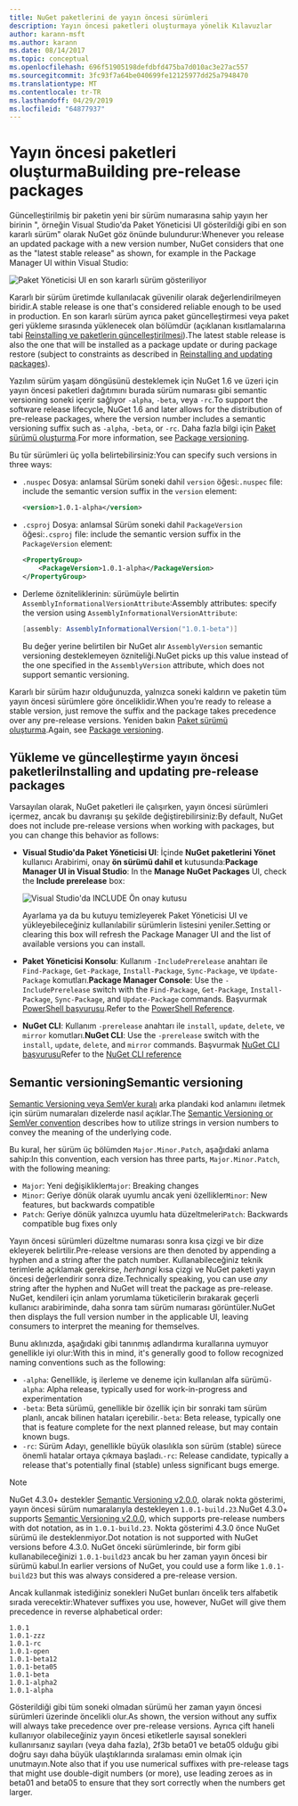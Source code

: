 ```yaml
---
title: NuGet paketlerini de yayın öncesi sürümleri
description: Yayın öncesi paketleri oluşturmaya yönelik Kılavuzlar
author: karann-msft
ms.author: karann
ms.date: 08/14/2017
ms.topic: conceptual
ms.openlocfilehash: 696f51905198defdbfd475ba7d010ac3e27ac557
ms.sourcegitcommit: 3fc93f7a64be040699fe12125977dd25a7948470
ms.translationtype: MT
ms.contentlocale: tr-TR
ms.lasthandoff: 04/29/2019
ms.locfileid: "64877937"
---
```

# <a name="building-pre-release-packages"></a><span data-ttu-id="0b4c3-103">Yayın öncesi paketleri oluşturma</span><span class="sxs-lookup"><span data-stu-id="0b4c3-103">Building pre-release packages</span></span>

<span data-ttu-id="0b4c3-104">Güncelleştirilmiş bir paketin yeni bir sürüm numarasına sahip yayın her birinin ", örneğin Visual Studio'da Paket Yöneticisi UI gösterildiği gibi en son kararlı sürüm" olarak NuGet göz önünde bulundurur:</span><span class="sxs-lookup"><span data-stu-id="0b4c3-104">Whenever you release an updated package with a new version number, NuGet considers that one as the "latest stable release" as shown, for example in the Package Manager UI within Visual Studio:</span></span>

![Paket Yöneticisi UI en son kararlı sürüm gösteriliyor](media/Prerelease_01-LatestStable.png)

<span data-ttu-id="0b4c3-106">Kararlı bir sürüm üretimde kullanılacak güvenilir olarak değerlendirilmeyen biridir.</span><span class="sxs-lookup"><span data-stu-id="0b4c3-106">A stable release is one that's considered reliable enough to be used in production.</span></span> <span data-ttu-id="0b4c3-107">En son kararlı sürüm ayrıca paket güncelleştirmesi veya paket geri yükleme sırasında yüklenecek olan bölümdür (açıklanan kısıtlamalarına tabi [Reinstalling ve paketlerin güncelleştirilmesi](../consume-packages/reinstalling-and-updating-packages.md)).</span><span class="sxs-lookup"><span data-stu-id="0b4c3-107">The latest stable release is also the one that will be installed as a package update or during package restore (subject to constraints as described in [Reinstalling and updating packages](../consume-packages/reinstalling-and-updating-packages.md)).</span></span>

<span data-ttu-id="0b4c3-108">Yazılım sürüm yaşam döngüsünü desteklemek için NuGet 1.6 ve üzeri için yayın öncesi paketleri dağıtımını burada sürüm numarası gibi semantic versioning soneki içerir sağlıyor `-alpha`, `-beta`, veya `-rc`.</span><span class="sxs-lookup"><span data-stu-id="0b4c3-108">To support the software release lifecycle, NuGet 1.6 and later allows for the distribution of pre-release packages, where the version number includes a semantic versioning suffix such as `-alpha`, `-beta`, or `-rc`.</span></span> <span data-ttu-id="0b4c3-109">Daha fazla bilgi için [Paket sürümü oluşturma](../reference/package-versioning.md#pre-release-versions).</span><span class="sxs-lookup"><span data-stu-id="0b4c3-109">For more information, see [Package versioning](../reference/package-versioning.md#pre-release-versions).</span></span>

<span data-ttu-id="0b4c3-110">Bu tür sürümleri üç yolla belirtebilirsiniz:</span><span class="sxs-lookup"><span data-stu-id="0b4c3-110">You can specify such versions in three ways:</span></span>

- <span data-ttu-id="0b4c3-111">`.nuspec` Dosya: anlamsal Sürüm soneki dahil `version` öğesi:</span><span class="sxs-lookup"><span data-stu-id="0b4c3-111">`.nuspec` file: include the semantic version suffix in the `version` element:</span></span>

    ```xml
    <version>1.0.1-alpha</version>
    ```

- <span data-ttu-id="0b4c3-112">`.csproj` Dosya: anlamsal Sürüm soneki dahil `PackageVersion` öğesi:</span><span class="sxs-lookup"><span data-stu-id="0b4c3-112">`.csproj` file: include the semantic version suffix in the `PackageVersion` element:</span></span>

    ```xml
    <PropertyGroup>
        <PackageVersion>1.0.1-alpha</PackageVersion>
    </PropertyGroup>
    ```

- <span data-ttu-id="0b4c3-113">Derleme özniteliklerinin: sürümüyle belirtin `AssemblyInformationalVersionAttribute`:</span><span class="sxs-lookup"><span data-stu-id="0b4c3-113">Assembly attributes: specify the version using `AssemblyInformationalVersionAttribute`:</span></span>

    ```cs
    [assembly: AssemblyInformationalVersion("1.0.1-beta")]
    ```

    <span data-ttu-id="0b4c3-114">Bu değer yerine belirtilen bir NuGet alır `AssemblyVersion` semantic versioning desteklemeyen özniteliği.</span><span class="sxs-lookup"><span data-stu-id="0b4c3-114">NuGet picks up this value instead of the one specified in the `AssemblyVersion` attribute, which does not support semantic versioning.</span></span>

<span data-ttu-id="0b4c3-115">Kararlı bir sürüm hazır olduğunuzda, yalnızca soneki kaldırın ve paketin tüm yayın öncesi sürümlere göre önceliklidir.</span><span class="sxs-lookup"><span data-stu-id="0b4c3-115">When you’re ready to release a stable version, just remove the suffix and the package takes precedence over any pre-release versions.</span></span> <span data-ttu-id="0b4c3-116">Yeniden bakın [Paket sürümü oluşturma](../reference/package-versioning.md#pre-release-versions).</span><span class="sxs-lookup"><span data-stu-id="0b4c3-116">Again, see [Package versioning](../reference/package-versioning.md#pre-release-versions).</span></span>

## <a name="installing-and-updating-pre-release-packages"></a><span data-ttu-id="0b4c3-117">Yükleme ve güncelleştirme yayın öncesi paketleri</span><span class="sxs-lookup"><span data-stu-id="0b4c3-117">Installing and updating pre-release packages</span></span>

<span data-ttu-id="0b4c3-118">Varsayılan olarak, NuGet paketleri ile çalışırken, yayın öncesi sürümleri içermez, ancak bu davranışı şu şekilde değiştirebilirsiniz:</span><span class="sxs-lookup"><span data-stu-id="0b4c3-118">By default, NuGet does not include pre-release versions when working with packages, but you can change this behavior as follows:</span></span>

- <span data-ttu-id="0b4c3-119">**Visual Studio'da Paket Yöneticisi UI**: İçinde **NuGet paketlerini Yönet** kullanıcı Arabirimi, onay **ön sürümü dahil et** kutusunda:</span><span class="sxs-lookup"><span data-stu-id="0b4c3-119">**Package Manager UI in Visual Studio**: In the **Manage NuGet Packages** UI, check the **Include prerelease** box:</span></span>

    ![Visual Studio'da INCLUDE Ön onay kutusu](media/Prerelease_02-CheckPrerelease.png)

    <span data-ttu-id="0b4c3-121">Ayarlama ya da bu kutuyu temizleyerek Paket Yöneticisi UI ve yükleyebileceğiniz kullanılabilir sürümlerin listesini yeniler.</span><span class="sxs-lookup"><span data-stu-id="0b4c3-121">Setting or clearing this box will refresh the Package Manager UI and the list of available versions you can install.</span></span>

- <span data-ttu-id="0b4c3-122">**Paket Yöneticisi Konsolu**: Kullanım `-IncludePrerelease` anahtarı ile `Find-Package`, `Get-Package`, `Install-Package`, `Sync-Package`, ve `Update-Package` komutları.</span><span class="sxs-lookup"><span data-stu-id="0b4c3-122">**Package Manager Console**: Use the `-IncludePrerelease` switch with the `Find-Package`, `Get-Package`, `Install-Package`, `Sync-Package`, and `Update-Package` commands.</span></span> <span data-ttu-id="0b4c3-123">Başvurmak [PowerShell başvurusu](../tools/powershell-reference.md).</span><span class="sxs-lookup"><span data-stu-id="0b4c3-123">Refer to the [PowerShell Reference](../tools/powershell-reference.md).</span></span>

- <span data-ttu-id="0b4c3-124">**NuGet CLI**: Kullanım `-prerelease` anahtarı ile `install`, `update`, `delete`, ve `mirror` komutları.</span><span class="sxs-lookup"><span data-stu-id="0b4c3-124">**NuGet CLI**: Use the `-prerelease` switch with the `install`, `update`, `delete`, and `mirror` commands.</span></span> <span data-ttu-id="0b4c3-125">Başvurmak [NuGet CLI başvurusu](../tools/nuget-exe-cli-reference.md)</span><span class="sxs-lookup"><span data-stu-id="0b4c3-125">Refer to the [NuGet CLI reference](../tools/nuget-exe-cli-reference.md)</span></span>

## <a name="semantic-versioning"></a><span data-ttu-id="0b4c3-126">Semantic versioning</span><span class="sxs-lookup"><span data-stu-id="0b4c3-126">Semantic versioning</span></span>

<span data-ttu-id="0b4c3-127">[Semantic Versioning veya SemVer kuralı](http://semver.org/spec/v1.0.0.html) arka plandaki kod anlamını iletmek için sürüm numaraları dizelerde nasıl açıklar.</span><span class="sxs-lookup"><span data-stu-id="0b4c3-127">The [Semantic Versioning or SemVer convention](http://semver.org/spec/v1.0.0.html) describes how to utilize strings in version numbers to convey the meaning of the underlying code.</span></span>

<span data-ttu-id="0b4c3-128">Bu kural, her sürüm üç bölümden `Major.Minor.Patch`, aşağıdaki anlama sahip:</span><span class="sxs-lookup"><span data-stu-id="0b4c3-128">In this convention, each version has three parts, `Major.Minor.Patch`, with the following meaning:</span></span>

- <span data-ttu-id="0b4c3-129">`Major`: Yeni değişiklikler</span><span class="sxs-lookup"><span data-stu-id="0b4c3-129">`Major`: Breaking changes</span></span>
- <span data-ttu-id="0b4c3-130">`Minor`: Geriye dönük olarak uyumlu ancak yeni özellikler</span><span class="sxs-lookup"><span data-stu-id="0b4c3-130">`Minor`: New features, but backwards compatible</span></span>
- <span data-ttu-id="0b4c3-131">`Patch`: Geriye dönük yalnızca uyumlu hata düzeltmeleri</span><span class="sxs-lookup"><span data-stu-id="0b4c3-131">`Patch`: Backwards compatible bug fixes only</span></span>

<span data-ttu-id="0b4c3-132">Yayın öncesi sürümleri düzeltme numarası sonra kısa çizgi ve bir dize ekleyerek belirtilir.</span><span class="sxs-lookup"><span data-stu-id="0b4c3-132">Pre-release versions are then denoted by appending a hyphen and a string after the patch number.</span></span> <span data-ttu-id="0b4c3-133">Kullanabileceğiniz teknik terimlerle açıklamak gerekirse, *herhangi* kısa çizgi ve NuGet paketi yayın öncesi değerlendirir sonra dize.</span><span class="sxs-lookup"><span data-stu-id="0b4c3-133">Technically speaking, you can use *any* string after the hyphen and NuGet will treat the package as pre-release.</span></span> <span data-ttu-id="0b4c3-134">NuGet, kendileri için anlam yorumlama tüketicilerin bırakarak geçerli kullanıcı arabiriminde, daha sonra tam sürüm numarası görüntüler.</span><span class="sxs-lookup"><span data-stu-id="0b4c3-134">NuGet then displays the full version number in the applicable UI, leaving consumers to interpret the meaning for themselves.</span></span>

<span data-ttu-id="0b4c3-135">Bunu aklınızda, aşağıdaki gibi tanınmış adlandırma kurallarına uymuyor genellikle iyi olur:</span><span class="sxs-lookup"><span data-stu-id="0b4c3-135">With this in mind, it's generally good to follow recognized naming conventions such as the following:</span></span>

- <span data-ttu-id="0b4c3-136">`-alpha`: Genellikle, iş ilerleme ve deneme için kullanılan alfa sürümü</span><span class="sxs-lookup"><span data-stu-id="0b4c3-136">`-alpha`: Alpha release, typically used for work-in-progress and experimentation</span></span>
- <span data-ttu-id="0b4c3-137">`-beta`: Beta sürümü, genellikle bir özellik için bir sonraki tam sürüm planlı, ancak bilinen hataları içerebilir.</span><span class="sxs-lookup"><span data-stu-id="0b4c3-137">`-beta`: Beta release, typically one that is feature complete for the next planned release, but may contain known bugs.</span></span>
- <span data-ttu-id="0b4c3-138">`-rc`: Sürüm Adayı, genellikle büyük olasılıkla son sürüm (stable) sürece önemli hatalar ortaya çıkmaya başladı.</span><span class="sxs-lookup"><span data-stu-id="0b4c3-138">`-rc`: Release candidate, typically a release that's potentially final (stable) unless significant bugs emerge.</span></span>

> [!Note]
> <span data-ttu-id="0b4c3-139">NuGet 4.3.0+ destekler [Semantic Versioning v2.0.0](http://semver.org/spec/v2.0.0.html), olarak nokta gösterimi, yayın öncesi sürüm numaralarıyla destekleyen `1.0.1-build.23`.</span><span class="sxs-lookup"><span data-stu-id="0b4c3-139">NuGet 4.3.0+ supports [Semantic Versioning v2.0.0](http://semver.org/spec/v2.0.0.html), which supports pre-release numbers with dot notation, as in `1.0.1-build.23`.</span></span> <span data-ttu-id="0b4c3-140">Nokta gösterimi 4.3.0 önce NuGet sürümü ile desteklenmiyor.</span><span class="sxs-lookup"><span data-stu-id="0b4c3-140">Dot notation is not supported with NuGet versions before 4.3.0.</span></span> <span data-ttu-id="0b4c3-141">NuGet önceki sürümlerinde, bir form gibi kullanabileceğinizi `1.0.1-build23` ancak bu her zaman yayın öncesi bir sürümü kabul.</span><span class="sxs-lookup"><span data-stu-id="0b4c3-141">In earlier versions of NuGet, you could use a form like `1.0.1-build23` but this was always considered a pre-release version.</span></span>

<span data-ttu-id="0b4c3-142">Ancak kullanmak istediğiniz sonekleri NuGet bunları öncelik ters alfabetik sırada verecektir:</span><span class="sxs-lookup"><span data-stu-id="0b4c3-142">Whatever suffixes you use, however, NuGet will give them precedence in reverse alphabetical order:</span></span>

    1.0.1
    1.0.1-zzz
    1.0.1-rc
    1.0.1-open
    1.0.1-beta12
    1.0.1-beta05
    1.0.1-beta
    1.0.1-alpha2
    1.0.1-alpha

<span data-ttu-id="0b4c3-143">Gösterildiği gibi tüm soneki olmadan sürümü her zaman yayın öncesi sürümleri üzerinde öncelikli olur.</span><span class="sxs-lookup"><span data-stu-id="0b4c3-143">As shown, the version without any suffix will always take precedence over pre-release versions.</span></span> <span data-ttu-id="0b4c3-144">Ayrıca çift haneli kullanıyor olabileceğiniz yayın öncesi etiketlerle sayısal sonekleri kullanırsanız sayıları (veya daha fazla), 2f3b beta01 ve beta05 olduğu gibi doğru sayı daha büyük ulaştıklarında sıralaması emin olmak için unutmayın.</span><span class="sxs-lookup"><span data-stu-id="0b4c3-144">Note also that if you use numerical suffixes with pre-release tags that might use double-digit numbers (or more), use leading zeroes as in beta01 and beta05 to ensure that they sort correctly when the numbers get larger.</span></span>
